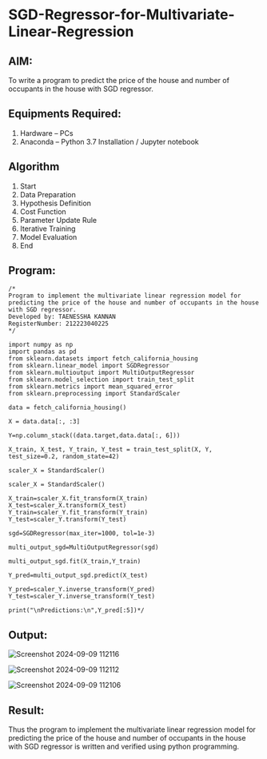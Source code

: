 # SGD-Regressor-for-Multivariate-Linear-Regression

## AIM:
To write a program to predict the price of the house and number of occupants in the house with SGD regressor.

## Equipments Required:
1. Hardware – PCs
2. Anaconda – Python 3.7 Installation / Jupyter notebook

## Algorithm
1. Start 
2. Data Preparation
3. Hypothesis Definition
4. Cost Function
5. Parameter Update Rule
6. Iterative Training
7. Model Evaluation
8. End

## Program:
```
/*
Program to implement the multivariate linear regression model for predicting the price of the house and number of occupants in the house with SGD regressor.
Developed by: TAENESSHA KANNAN
RegisterNumber: 212223040225  
*/
```
```
import numpy as np
import pandas as pd
from sklearn.datasets import fetch_california_housing
from sklearn.linear_model import SGDRegressor
from sklearn.multioutput import MultiOutputRegressor
from sklearn.model_selection import train_test_split
from sklearn.metrics import mean_squared_error
from sklearn.preprocessing import StandardScaler

data = fetch_california_housing()

X = data.data[:, :3]

Y=np.column_stack((data.target,data.data[:, 6]))

X_train, X_test, Y_train, Y_test = train_test_split(X, Y, test_size=0.2, random_state=42)

scaler_X = StandardScaler()

scaler_X = StandardScaler()

X_train=scaler_X.fit_transform(X_train)
X_test=scaler_X.transform(X_test)
Y_train=scaler_Y.fit_transform(Y_train)
Y_test=scaler_Y.transform(Y_test)

sgd=SGDRegressor(max_iter=1000, tol=1e-3)

multi_output_sgd=MultiOutputRegressor(sgd)

multi_output_sgd.fit(X_train,Y_train)

Y_pred=multi_output_sgd.predict(X_test)

Y_pred=scaler_Y.inverse_transform(Y_pred)
Y_test=scaler_Y.inverse_transform(Y_test)

print("\nPredictions:\n",Y_pred[:5])*/
```

## Output:

![Screenshot 2024-09-09 112116](https://github.com/user-attachments/assets/ff5fd012-8c2c-43a4-84b7-236f7bc2b4b1)

![Screenshot 2024-09-09 112112](https://github.com/user-attachments/assets/572366a6-dcfa-4b3a-a583-0e9ff740f15e)

![Screenshot 2024-09-09 112106](https://github.com/user-attachments/assets/65aa92c8-b84a-4312-b350-c78177260db1)

## Result:
Thus the program to implement the multivariate linear regression model for predicting the price of the house and number of occupants in the house with SGD regressor is written and verified using python programming.
